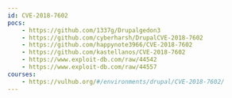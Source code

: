 ```yaml
---
id: CVE-2018-7602
pocs:
    - https://github.com/1337g/Drupalgedon3
    - https://github.com/cyberharsh/DrupalCVE-2018-7602
    - https://github.com/happynote3966/CVE-2018-7602
    - https://github.com/kastellanos/CVE-2018-7602
    - https://www.exploit-db.com/raw/44542
    - https://www.exploit-db.com/raw/44557
courses:
    - https://vulhub.org/#/environments/drupal/CVE-2018-7602/
---
```

